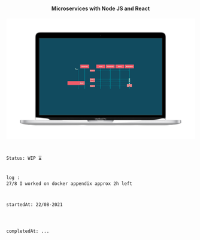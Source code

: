 

<h4 align="center" >
Microservices with Node JS and React
</h4>

<div align = "center">

  ![](preview.png)
</div>


#
```
Status: WIP ⌛


log :
27/8 I worked on docker appendix approx 2h left

```



#
```
startedAt: 22/08-2021
```

#
```

completedAt: ...

```



